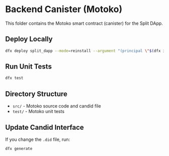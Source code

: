 # Backend Canister (Motoko)
This folder contains the Motoko smart contract (canister) for the Split DApp.

## Deploy Locally

```bash
dfx deploy split_dapp --mode=reinstall --argument "(principal \"$(dfx identity get-principal)\")"
```

## Run Unit Tests

```bash
dfx test
```

## Directory Structure

- `src/` - Motoko source code and candid file
- `test/` - Motoko unit tests

## Update Candid Interface

If you change the `.did` file, run:

```bash
dfx generate
```
